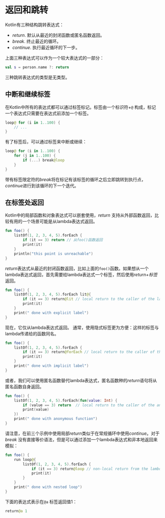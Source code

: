 # 返回和跳转

Kotlin有三种结构跳转表达式：

- *return*. 默认从最近的封闭函数或匿名函数返回。
- *break*. 终止最近的循环。
- *continue*. 执行最近循环的下一步。

上面三种表达式可以作为一个较大表达式的一部分：

```kotlin
val s = person.name ?: return
```

三种跳转表达式的类型是无类型。

## 中断和继续标签

在Kotlin中所有的表达式都可以通过标签标记。标签由一个标识符+`@` 构成，标记一个表达式只需要在表达式前添加一个标签。

```kotlin
loop@ for (i in 1..100) {
    // ...
}
```

有了标签后，可以通过标签来中断或继续：

```kotlin
loop@ for (i in 1..100) {
    for (j in 1..100) {
        if (...) break@loop
    }
}
```

带有标签限定符的*break*将在标记有该标签的循环之后立即跳转到执行点，*continue*进行到该循环的下一个迭代。

## 在标签处返回

Kotlin中的局部函数和对象表达式可以嵌套使用，*return* 支持从外部函数返回，比较有用的一个场景可能是从lambda表达式返回。

```kotlin
fun foo() {
    listOf(1, 2, 3, 4, 5).forEach {
        if (it == 3) return // 从foo()函数返回
        print(it)
    }
    println("this point is unreachable")
}
```

*return*表达式从最近的封闭函数返回，比如上面的`foo()`函数。如果想从一个lambda表达式返回，首先需要给lambda表达式一个标签，然后使用*return+标签*返回。

```kotlin
fun foo() {
    listOf(1, 2, 3, 4, 5).forEach lit@{
        if (it == 3) return@lit // local return to the caller of the lambda, i.e. the forEach loop
        print(it)
    }
    print(" done with explicit label")
}
```

现在，它仅从lambda表达式返回。 通常，使用隐式标签更为方便：这样的标签与lambda传递给的函数同名。

```kotlin
fun foo() {
    listOf(1, 2, 3, 4, 5).forEach {
        if (it == 3) return@forEach // local return to the caller of the lambda, i.e. the forEach loop
        print(it)
    }
    print(" done with implicit label")
}
```

或者，我们可以使用匿名函数替代lambda表达式，匿名函数种的*return*语句将从匿名函数自身返回。

```kotlin
fun foo() {
    listOf(1, 2, 3, 4, 5).forEach(fun(value: Int) {
        if (value == 3) return  // local return to the caller of the anonymous fun, i.e. the forEach loop
        print(value)
    })
    print(" done with anonymous function")
}
```

请注意，在前三个示例中使用局部*return*类似于在常规循环中使用*continue*。对于*break* 没有直接等价语法，但是可以通过添加一个lambda表达式和非本地返回来模拟：

```kotlin
fun foo() {
    run loop@{
        listOf(1, 2, 3, 4, 5).forEach {
            if (it == 3) return@loop // non-local return from the lambda passed to run
            print(it)
        }
    }
    print(" done with nested loop")
}
```

下面的表达式表示在`@a` 标签返回值1：

```kotlin
return@a 1
```

